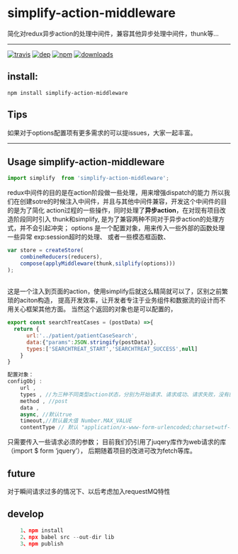 # simplify-action-middleware
简化对redux异步action的处理中间件，兼容其他异步处理中间件，thunk等...
___________________________________________


[![travis][travis-image]][travis-url]
[![dep][dep-image]][dep-url]
[![npm][npm-image]][npm-url]
[![downloads][downloads-image]][downloads-url]

[travis-image]: https://img.shields.io/travis/then/simplify-action-middleware.svg?style=flat
[travis-url]: https://travis-ci.org/then/simplify-action-middleware
[dep-image]: https://img.shields.io/david/then/simplify-action-middleware.svg?style=flat
[dep-url]: https://david-dm.org/then/simplify-action-middleware
[npm-image]: https://img.shields.io/npm/v/simplify-action-middleware.svg?style=flat
[npm-url]: https://npmjs.org/package/simplify-action-middleware
[downloads-image]: https://img.shields.io/npm/dm/simplify-action-middleware.svg?style=flat
[downloads-url]: https://npmjs.org/package/simplify-action-middleware

## install:
<code>npm install simplify-action-middleware</code>

## Tips
如果对于options配置项有更多需求的可以提issues，大家一起丰富。
___________________________________________
## Usage simplify-action-middleware

```javascript
import simplify  from 'simplify-action-middleware';
```
redux中间件的目的是在action阶段做一些处理，用来增强dispatch的能力
所以我们在创建sotre的时候注入中间件，并且与其他中间件兼容，开发这个中间件的目的是为了简化
action过程的一些操作，同时处理了**异步action**，在对现有项目改造阶段同时引入
thunk和simplify,
是为了兼容两种不同对于异步action的处理方式，并不会引起冲突；
options 是一个配置对象，用来传入一些外部的函数处理一些异常 exp:session超时的处理、
或者一些模态框函数、

```javascript
var store = createStore(
    combineReducers(reducers),
    compose(applyMiddleware(thunk,silplify(options)))
);
```
##
这是一个注入到页面的action，使用simplify后就这么精简就可以了，区别之前繁琐的aciton构造，
提高开发效率，让开发者专注于业务组件和数据流的设计而不用关心框架其他方面。
当然这个返回的对象也是可以配置的，
```javascript
export const searchTreatCases = (postData) =>{
  return {
      url:'../patient/patientCaseSearch',
      data:{"params":JSON.stringify(postData)},
      types:['SEARCHTREAT_START','SEARCHTREAT_SUCCESS',null]
    }
}

配置对象：
configObj :
    url , 
    types , //为三种不同类型action状态，分别为开始请求、请求成功、请求失败，没有的类型请用''或null代替
    method , //post
    data , 
    async, //默认true
    timeout,//默认最大值 Number.MAX_VALUE
    contentType // 默认 "application/x-www-form-urlencoded;charset=utf-8;"
```
只需要传入一些请求必须的参数；
目前我们仍引用了juqery库作为web请求的库（import $ form ‘jquery’），
后期随着项目的改进可改为fetch等库。

## future
 对于瞬间请求过多的情况下、以后考虑加入requestMQ特性
 
## develop
```javascript
    1、npm install
    2、npx babel src --out-dir lib
    3、npm publish
```
